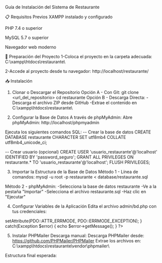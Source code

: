 Guía de Instalación del Sistema de Restaurante


📋 Requisitos Previos
XAMPP instalado y configurado

PHP 7.4 o superior

MySQL 5.7 o superior

Navegador web moderno

🚀 Preparación del Proyecto
1-Coloca el proyecto en la carpeta adecuada:
  C:\xampp\htdocs\restaurante\

2-Accede al proyecto desde tu navegador:
  http://localhost/restaurante/

📥 Instalación
1. Clonar o Descargar el Repositorio
Opción A - Con Git:
  git clone <url_del_repositorio>
  cd restaurante
Opción B - Descarga Directa:
-Descarga el archivo ZIP desde GitHub
-Extrae el contenido en C:\xampp\htdocs\restaurante\

2. Configurar la Base de Datos
A través de phpMyAdmin:
Abre phpMyAdmin: http://localhost/phpmyadmin

Ejecuta los siguientes comandos SQL:
  -- Crear la base de datos
  CREATE DATABASE restaurante CHARACTER SET utf8mb4 COLLATE utf8mb4_unicode_ci;
  
  -- Crear usuario (opcional)
  CREATE USER 'usuario_restaurante'@'localhost' IDENTIFIED BY 'password_seguro';
  GRANT ALL PRIVILEGES ON restaurante.* TO 'usuario_restaurante'@'localhost';
  FLUSH PRIVILEGES;

3. Importar la Estructura de la Base de Datos
Método 1 - Línea de comandos:
  mysql -u root -p restaurante < database/restaurante.sql

Método 2 - phpMyAdmin:
  -Selecciona la base de datos restaurante
  -Ve a la pestaña "Importar"
  -Selecciona el archivo restaurante.sql
  -Haz clic en "Ejecutar"

4. Configurar Variables de la Aplicación
Edita el archivo admin/bd.php con tus credenciales:

  <?php
  $servidor = "localhost";
  $baseDatos = "restaurante";
  $usuario = "usuario_restaurante";  // o "root"
  $pass = "password_seguro";         // tu contraseña
  
  try {
      $conexion = new PDO("mysql:host=$servidor;dbname=$baseDatos", $usuario, $pass);
      $conexion->setAttribute(PDO::ATTR_ERRMODE, PDO::ERRMODE_EXCEPTION);
  } catch(Exception $error) {
      echo $error->getMessage();
  }
  ?>

5. Instalar PHPMailer
Descarga manual:
Descarga PHPMailer desde: https://github.com/PHPMailer/PHPMailer
Extrae los archivos en: C:\xampp\htdocs\restaurante\vendor\phpmailer\

Estructura final esperada:



